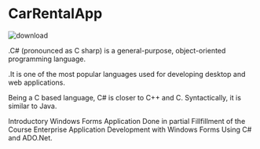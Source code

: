 # CarRentalApp
![download](https://user-images.githubusercontent.com/88311316/151833564-97336dca-423a-4591-92ec-cd1024d2218e.png)














.C# (pronounced as C sharp) is a general-purpose, object-oriented programming language.



.It is one of the most popular languages used for developing desktop and web applications.




Being a C based language, C# is closer to C++ and C. Syntactically, it is similar to Java.


Introductory Windows Forms Application Done in partial Fillfillment of the Course Enterprise Application Development with Windows Forms Using C# and ADO.Net.

